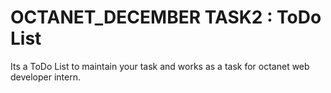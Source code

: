 # OCTANET_DECEMBER TASK2 : ToDo List
 Its a ToDo List  to maintain your task and works as a task for octanet web developer intern.
